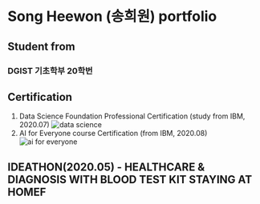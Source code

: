 # Song Heewon (송희원) portfolio

## Student from
### DGIST 기초학부 20학번
<h2>


## Certification
1. Data Science Foundation Professional Certification (study from IBM, 2020.07)
![data science](https://user-images.githubusercontent.com/63955034/95966004-96c5a680-0e45-11eb-8c7e-4ab2ffed5069.PNG)
2. AI for Everyone course Certification (from IBM, 2020.08)
![ai for everyone](https://user-images.githubusercontent.com/63955034/95965950-86153080-0e45-11eb-8ae7-bf751d3c16be.png)


## IDEATHON(2020.05) - HEALTHCARE & DIAGNOSIS WITH BLOOD TEST KIT STAYING AT HOMEF
